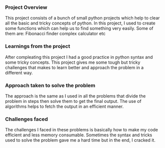 ### Project Overview

 This project consists of a bunch of small python projects which help to clear all the basic and tricky concepts of python.
In this project, I used to create some functions which can help us to find something very easily. Some of them are:
Fibonacci finder
complex calculator
etc


### Learnings from the project

 After compleating this project I had a good practice in python syntax and some tricky concepts. This project gives me some tough but tricky challenges that makes to learn better and approach the problem in a different way.



### Approach taken to solve the problem

 The approach is the same as I used in all the problems that divide the problem in steps then solve them to get the final output. The use of algorithms helps to fetch the output in an efficient manner.


### Challenges faced

 The challenges I faced in these problems is basically how to make my code efficient and less memory consumable. Sometimes the syntax and tricks used to solve the problem gave me a hard time but in the end, I cracked it.


